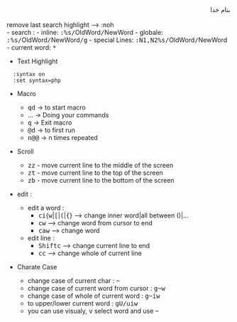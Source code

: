 <div dir="rtl">بنام خدا</div><br/>
remove last search highlight --> :noh<br/>
- search : 
  - inline: <kbd>:</kbd><kbd>%</kbd><kbd>s</kbd><kbd>/</kbd>OldWord<kbd>/</kbd>NewWord
  - globale: <kbd>:</kbd><kbd>%</kbd><kbd>s</kbd><kbd>/</kbd>OldWord<kbd>/</kbd>NewWord<kbd>/</kbd><kbd>g</kbd>
  - special Lines: <kbd>:</kbd><kbd>N1</kbd><kbd>,</kbd><kbd>N2</kbd><kbd>%</kbd><kbd>s</kbd><kbd>/</kbd>OldWord<kbd>/</kbd>NewWord
  - current word: <kbd>*</kbd>

- Text Highlight
```
  :syntax on
  :set syntax=php
```
- Macro
  - <kbd>qd</kbd>   -> to start macro
  - ...  -> Doing your commands
  - <kbd>q</kbd>    -> Exit macro
  - <kbd>@</kbd><kbd>d</kbd>   -> to first run
  - <kbd>n</kbd><kbd>@</kbd><kbd>@</kbd>  -> n times repeated

- Scroll
  - <kbd>z</kbd><kbd>z</kbd> - move current line to the middle of the screen 
  - <kbd>z</kbd><kbd>t</kbd> - move current line to the top of the screen 
  - <kbd>z</kbd><kbd>b</kbd> - move current line to the bottom of the screen
- edit :
  - edit a word : 
    - <kbd>c</kbd><kbd>i</kbd>\{<kbd>w</kbd>|<kbd>[</kbd>|<kbd>(</kbd>|<kbd>{</kbd>} --> change inner word|all between ()|...
    - <kbd>c</kbd><kbd>w</kbd> --> change word from cursor to end
    - <kbd>c</kbd><kbd>a</kbd><kbd>w</kbd> --> change word
  - edit line :
    - <kbd>Shift</kbd><kbd>c</kbd> --> change current line to end
    - <kbd>c</kbd><kbd>c</kbd> --> change whole of current line
- Charate Case
  - change case of current char : <kbd>~</kbd>
  - change case of current word from cursor : <kbd>g</kbd><kbd>~</kbd><kbd>w</kbd>
  - change case of whole of current word : <kbd>g</kbd><kbd>~</kbd><kbd>i</kbd><kbd>w</kbd>
  - to upper/lower current word : <kbd>g</kbd><kbd>U/u</kbd><kbd>i</kbd><kbd>w</kbd>
  - you can use visualy, <kbd>v</kbd> select word and use <kbd>~</kbd>
  
         
